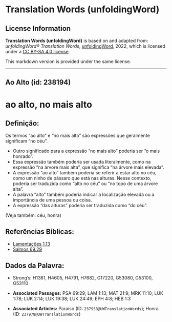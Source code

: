 # Translation Words (unfoldingWord)

## License Information

**Translation Words (unfoldingWord)** is based on and adapted from: _unfoldingWord® Translation Words_, [unfoldingWord](https://unfoldingword.org/utw), 2022, which is licensed under a [CC BY-SA 4.0 license](https://creativecommons.org/licenses/by-sa/4.0/legalcode.en).

This markdown version is provided under the same license.



--------------------------------

## Ao Alto (id: 238194)

ao alto, no mais alto
=====================

Definição:
----------

Os termos “ao alto” e “no mais alto” são expressões que geralmente significam “no céu”.

* Outro significado para a expressão “no mais alto” poderia ser “o mais honrado”.
* Essa expressão também poderia ser usada literalmente, como na expressão “na árvore mais alta”, que significa “na árvore mais elevada”.
* A expressão “ao alto” também poderia se referir a estar alto no céu, como um ninho de pássaro que está nas alturas. Nesse contexto, poderia ser traduzida como “alto no céu” ou “no topo de uma árvore alta”.
* A palavra “alto” também poderia indicar a localização elevada ou a importância de uma pessoa ou coisa.
* A expressão “das alturas” poderia ser traduzida como “do céu”.

(Veja também: céu, honra)

Referências Bíblicas:
---------------------

* [Lamentações 1\.13](https://ref.ly/Lam1:13)
* [Salmos 69\.29](https://ref.ly/Ps69:29)

Dados da Palavra:
-----------------

* Strong’s: H1361, H4605, H4791, H7682, G17220, G53080, G53100, G53110

* **Associated Passages:** PSA 69:29; LAM 1:13; MAT 21:9; MRK 11:10; LUK 1:78; LUK 2:14; LUK 19:38; LUK 24:49; EPH 4:8; HEB 1:3
* **Associated Articles:** Paraíso (ID: `237958@UWTranslationWords`); Honra (ID: `237979@UWTranslationWords`)

